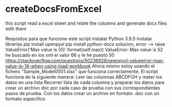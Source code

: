 # createDocsFromExcel
this script read a excel sheet and relate the columns and generate docx files with them


Requisitos para que funcione este script
instalar Python 3.9.5
instalar librerias
		pip install openpyxl
		pip install python-docx
 solucion, error --> raise ValueError('Max value is {0}'.format(self.max)) ValueError: Max value is 52
he buscado en los xml el valor 66 y le he puesto 50
https://stackoverflow.com/questions/50236928/openpyxl-valueerror-max-value-is-14-when-using-load-workbook
Ahora mismo estoy usando el fichero "Sample_Model0001.xlsx" que funciona correctamente.
El script funciona de la siguiente manera:
        Leer las columnas ABCDFGH y meter los datos en una lista
        Recorrer lista de cada columna y preparar los datos para crear un archivo doc por cada caso de prueba con sus
            correspondientes pasos de prueba.
        Con los datos crear un archivo en formato .doc con un formato especifico 
